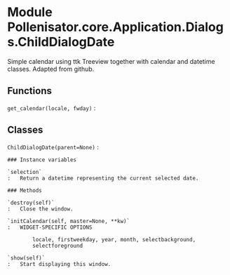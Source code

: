Module Pollenisator.core.Application.Dialogs.ChildDialogDate
============================================================
Simple calendar using ttk Treeview together with calendar and datetime
classes.
Adapted from github.

Functions
---------

    
`get_calendar(locale, fwday)`
:   

Classes
-------

`ChildDialogDate(parent=None)`
:   

    ### Instance variables

    `selection`
    :   Return a datetime representing the current selected date.

    ### Methods

    `destroy(self)`
    :   Close the window.

    `initCalendar(self, master=None, **kw)`
    :   WIDGET-SPECIFIC OPTIONS
        
            locale, firstweekday, year, month, selectbackground,
            selectforeground

    `show(self)`
    :   Start displaying this window.